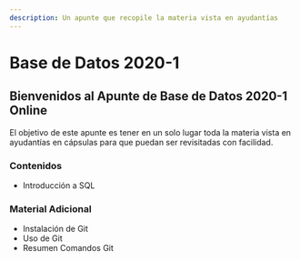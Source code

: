 ```yaml
---
description: Un apunte que recopile la materia vista en ayudantías
---
```


# Base de Datos 2020-1

## Bienvenidos al Apunte de Base de Datos 2020-1 Online

El objetivo de este apunte es tener en un solo lugar toda la materia vista en ayudantías en cápsulas para que puedan ser revisitadas con facilidad.

### Contenidos

* Introducción a SQL

### Material Adicional

* Instalación de Git
* Uso de Git
* Resumen Comandos Git

